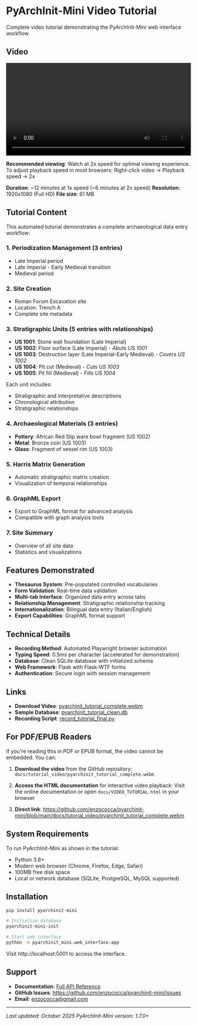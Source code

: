 # PyArchInit-Mini Video Tutorial

Complete video tutorial demonstrating the PyArchInit-Mini web interface workflow.

## Video

<video width="100%" controls>
  <source src="tutorial_video/pyarchinit_tutorial_complete.webm" type="video/webm">
  Your browser does not support the video tag. <a href="tutorial_video/pyarchinit_tutorial_complete.webm">Download the video</a>
</video>

**Recommended viewing**: Watch at 2x speed for optimal viewing experience.
To adjust playback speed in most browsers: Right-click video → Playback speed → 2x

**Duration**: ~12 minutes at 1x speed (~6 minutes at 2x speed)
**Resolution**: 1920x1080 (Full HD)
**File size**: 61 MB

## Tutorial Content

This automated tutorial demonstrates a complete archaeological data entry workflow:

### 1. Periodization Management (3 entries)
- Late Imperial period
- Late Imperial - Early Medieval transition
- Medieval period

### 2. Site Creation
- Roman Forum Excavation site
- Location: Trench A
- Complete site metadata

### 3. Stratigraphic Units (5 entries with relationships)
- **US 1001**: Stone wall foundation (Late Imperial)
- **US 1002**: Floor surface (Late Imperial) - *Abuts US 1001*
- **US 1003**: Destruction layer (Late Imperial-Early Medieval) - *Covers US 1002*
- **US 1004**: Pit cut (Medieval) - *Cuts US 1003*
- **US 1005**: Pit fill (Medieval) - *Fills US 1004*

Each unit includes:
- Stratigraphic and interpretative descriptions
- Chronological attribution
- Stratigraphic relationships

### 4. Archaeological Materials (3 entries)
- **Pottery**: African Red Slip ware bowl fragment (US 1002)
- **Metal**: Bronze coin (US 1003)
- **Glass**: Fragment of vessel rim (US 1003)

### 5. Harris Matrix Generation
- Automatic stratigraphic matrix creation
- Visualization of temporal relationships

### 6. GraphML Export
- Export to GraphML format for advanced analysis
- Compatible with graph analysis tools

### 7. Site Summary
- Overview of all site data
- Statistics and visualizations

## Features Demonstrated

- **Thesaurus System**: Pre-populated controlled vocabularies
- **Form Validation**: Real-time data validation
- **Multi-tab Interface**: Organized data entry across tabs
- **Relationship Management**: Stratigraphic relationship tracking
- **Internationalization**: Bilingual data entry (Italian/English)
- **Export Capabilities**: GraphML format support

## Technical Details

- **Recording Method**: Automated Playwright browser automation
- **Typing Speed**: 0.5ms per character (accelerated for demonstration)
- **Database**: Clean SQLite database with initialized schema
- **Web Framework**: Flask with Flask-WTF forms
- **Authentication**: Secure login with session management

## Links

- **Download Video**: [pyarchinit_tutorial_complete.webm](tutorial_video/pyarchinit_tutorial_complete.webm)
- **Sample Database**: [pyarchinit_tutorial_clean.db](../data/pyarchinit_tutorial_clean.db)
- **Recording Script**: [record_tutorial_final.py](../scripts/record_tutorial_final.py)

## For PDF/EPUB Readers

If you're reading this in PDF or EPUB format, the video cannot be embedded. You can:

1. **Download the video** from the GitHub repository:
   `docs/tutorial_video/pyarchinit_tutorial_complete.webm`

2. **Access the HTML documentation** for interactive video playback:
   Visit the online documentation or open `docs/VIDEO_TUTORIAL.html` in your browser

3. **Direct link**: https://github.com/enzococca/pyarchinit-mini/blob/main/docs/tutorial_video/pyarchinit_tutorial_complete.webm

## System Requirements

To run PyArchInit-Mini as shown in the tutorial:

- Python 3.8+
- Modern web browser (Chrome, Firefox, Edge, Safari)
- 100MB free disk space
- Local or network database (SQLite, PostgreSQL, MySQL supported)

## Installation

```bash
pip install pyarchinit-mini

# Initialize database
pyarchinit-mini-init

# Start web interface
python -m pyarchinit_mini.web_interface.app
```

Visit http://localhost:5001 to access the interface.

## Support

- **Documentation**: [Full API Reference](API_REFERENCE.md)
- **GitHub Issues**: https://github.com/enzococca/pyarchinit-mini/issues
- **Email**: enzococca@gmail.com

---

*Last updated: October 2025*
*PyArchInit-Mini version: 1.7.0+*

